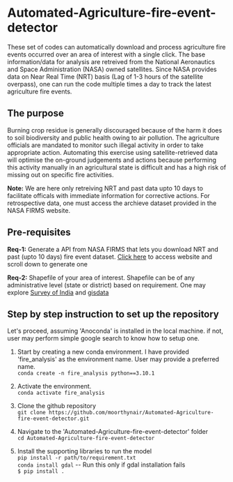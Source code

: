# Automated-Agriculture-fire-event-detector
These set of codes can automatically download and process agriculture fire events occurred over an area of interest with a single click. The base information/data for analysis are retreived from the National Aeronautics and Space Administration (NASA) owned satellites. Since NASA provides data on Near Real Time (NRT) basis (Lag of 1-3 hours of the satellite overpass), one can run the code multiple times a day to track the latest agriculture fire events. 

## The purpose
Burning crop residue is generally discouraged because of the harm it does to soil biodiversity and public health owing to air pollution. The agriculture officials are mandated to monitor such illegal activity in order to take appropriate action. Automating this exercise using satellite-retrieved data will optimise the on-ground judgements and actions because performing this activity manually in an agricultural state is difficult and has a high risk of missing out on specific fire activities.
 
**Note:** We are here only retreiving NRT and past data upto 10 days to facilitate officals with immediate information for corrective actions. For retrospective data, one must access the archieve dataset provided in the NASA FIRMS website.

## Pre-requisites
**Req-1:** Generate a API from NASA FIRMS that lets you download NRT and past (upto 10 days) fire event dataset. [Click here](https://firms.modaps.eosdis.nasa.gov/api/area/) to access website and scroll down to generate one

**Req-2:** Shapefile of your area of interest. Shapefile can be of any administrative level (state or district) based on requirement. One may explore [Survey of India](https://onlinemaps.surveyofindia.gov.in/Digital_Product_Show.aspx) and [gisdata](https://gisdata.mapog.com/india/States%20level%201)

## Step by step instruction to set up the repository
Let's proceed, assuming 'Anoconda' is installed in the local machine. if not, user may perform simple google search to know how to setup one.
1. Start by creating a new conda environment. I have provided 'fire_analysis' as the environment name. User may provide a preferred name.
   <br/>`conda create -n fire_analysis python==3.10.1`
   
2. Activate the environment.
   <br/>`conda activate fire_analysis`
   
3. Clone the github repository
   <br/>`git clone https://github.com/moorthynair/Automated-Agriculture-fire-event-detector.git`
   
4. Navigate to the 'Automated-Agriculture-fire-event-detector' folder
   <br/>`cd Automated-Agriculture-fire-event-detector`
   
5. Install the supporting libraries to run the model
   <br/>`pip install -r path/to/requirement.txt`
   <br/>`conda install gdal` -- Run this only if gdal installation fails
   <br/>`$ pip install .`
